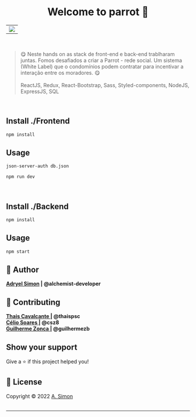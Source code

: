 
 
<h1 align="center">Welcome to parrot 👋</h1>
<table align="center">
  <tr>
    <td valign="top"><img src="https://user-images.githubusercontent.com/88943961/174447103-6c1b5978-21ba-4481-82f5-6b3cd145c9dc.png"/></td>

  </tr>
</table>

<br/>

> 😋 Neste hands on as stack de front-end e back-end trablharam juntas. Fomos desafiados a criar a Parrot - rede social. Um sistema (White Label) que o condomínios podem contratar para incentivar a interação entre os moradores. 😋 <br/><br/> ReactJS, Redux, React-Bootstrap, Sass, Styled-components, NodeJS, ExpressJS, SQL <br/> 

<br/>

## Install ./Frontend

```sh
npm install
```

## Usage

```sh
json-server-auth db.json
```

```sh
npm run dev
```

<br/>

## Install ./Backend

```sh
npm install
```

## Usage

```sh
npm start
```

## 👤 Author 

**<a href='https://github.com/alchemist-developer'>Adryel Simon</a> | @alchemist-developer**

## 🤝 Contributing

**<a href='https://github.com/thaispsc'> Thais Cavalcante <a/> | @thaispsc <br/> <a href='https://github.com/sz8'> Célio Soares </a>| @csz8 <br/><a href='https://github.com/sz8'>Guilherme Zonca <a/>| @guilhermezb**

## Show your support

Give a ⭐️ if this project helped you!

## 📝 License

Copyright © 2022 [A. Simon](https://github.com/alchemist-developer)<br /><br />

---
